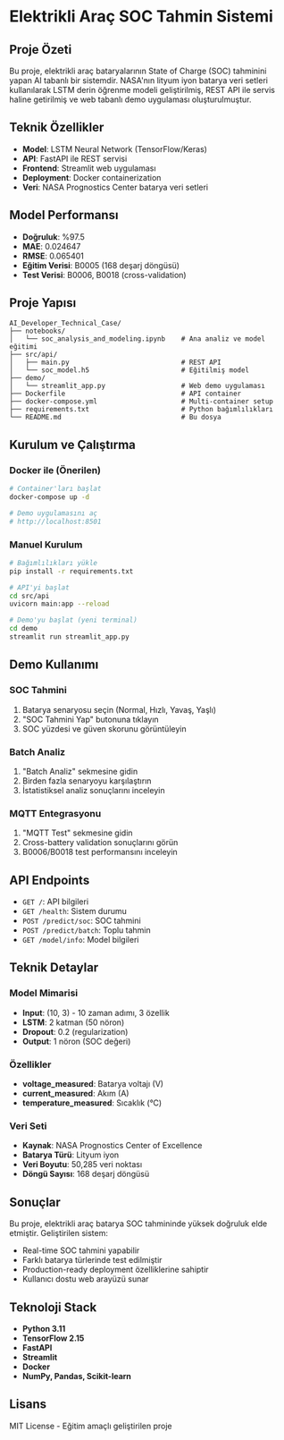 # Elektrikli Araç SOC Tahmin Sistemi

## Proje Özeti

Bu proje, elektrikli araç bataryalarının State of Charge (SOC) tahminini yapan AI tabanlı bir sistemdir. NASA'nın lityum iyon batarya veri setleri kullanılarak LSTM derin öğrenme modeli geliştirilmiş, REST API ile servis haline getirilmiş ve web tabanlı demo uygulaması oluşturulmuştur.

## Teknik Özellikler

- **Model**: LSTM Neural Network (TensorFlow/Keras)
- **API**: FastAPI ile REST servisi
- **Frontend**: Streamlit web uygulaması
- **Deployment**: Docker containerization
- **Veri**: NASA Prognostics Center batarya veri setleri

## Model Performansı

- **Doğruluk**: %97.5
- **MAE**: 0.024647
- **RMSE**: 0.065401
- **Eğitim Verisi**: B0005 (168 deşarj döngüsü)
- **Test Verisi**: B0006, B0018 (cross-validation)

## Proje Yapısı

```
AI_Developer_Technical_Case/
├── notebooks/
│   └── soc_analysis_and_modeling.ipynb    # Ana analiz ve model eğitimi
├── src/api/
│   ├── main.py                            # REST API
│   └── soc_model.h5                       # Eğitilmiş model
├── demo/
│   └── streamlit_app.py                   # Web demo uygulaması
├── Dockerfile                             # API container
├── docker-compose.yml                     # Multi-container setup
├── requirements.txt                       # Python bağımlılıkları
└── README.md                              # Bu dosya
```

## Kurulum ve Çalıştırma

### Docker ile (Önerilen)

```bash
# Container'ları başlat
docker-compose up -d

# Demo uygulamasını aç
# http://localhost:8501
```

### Manuel Kurulum

```bash
# Bağımlılıkları yükle
pip install -r requirements.txt

# API'yi başlat
cd src/api
uvicorn main:app --reload

# Demo'yu başlat (yeni terminal)
cd demo
streamlit run streamlit_app.py
```

## Demo Kullanımı

### SOC Tahmini
1. Batarya senaryosu seçin (Normal, Hızlı, Yavaş, Yaşlı)
2. "SOC Tahmini Yap" butonuna tıklayın
3. SOC yüzdesi ve güven skorunu görüntüleyin

### Batch Analiz
1. "Batch Analiz" sekmesine gidin
2. Birden fazla senaryoyu karşılaştırın
3. İstatistiksel analiz sonuçlarını inceleyin

### MQTT Entegrasyonu
1. "MQTT Test" sekmesine gidin
2. Cross-battery validation sonuçlarını görün
3. B0006/B0018 test performansını inceleyin

## API Endpoints

- `GET /`: API bilgileri
- `GET /health`: Sistem durumu
- `POST /predict/soc`: SOC tahmini
- `POST /predict/batch`: Toplu tahmin
- `GET /model/info`: Model bilgileri

## Teknik Detaylar

### Model Mimarisi
- **Input**: (10, 3) - 10 zaman adımı, 3 özellik
- **LSTM**: 2 katman (50 nöron)
- **Dropout**: 0.2 (regularization)
- **Output**: 1 nöron (SOC değeri)

### Özellikler
- **voltage_measured**: Batarya voltajı (V)
- **current_measured**: Akım (A)
- **temperature_measured**: Sıcaklık (°C)

### Veri Seti
- **Kaynak**: NASA Prognostics Center of Excellence
- **Batarya Türü**: Lityum iyon
- **Veri Boyutu**: 50,285 veri noktası
- **Döngü Sayısı**: 168 deşarj döngüsü

## Sonuçlar

Bu proje, elektrikli araç batarya SOC tahmininde yüksek doğruluk elde etmiştir. Geliştirilen sistem:

- Real-time SOC tahmini yapabilir
- Farklı batarya türlerinde test edilmiştir
- Production-ready deployment özelliklerine sahiptir
- Kullanıcı dostu web arayüzü sunar

## Teknoloji Stack

- **Python 3.11**
- **TensorFlow 2.15**
- **FastAPI**
- **Streamlit**
- **Docker**
- **NumPy, Pandas, Scikit-learn**

## Lisans

MIT License - Eğitim amaçlı geliştirilen proje
